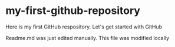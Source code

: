 # my-first-github-repository
Here is my first GitHub respository. Let's get started with GitHub


Readme.md was just edited manually. This file was modified locally
